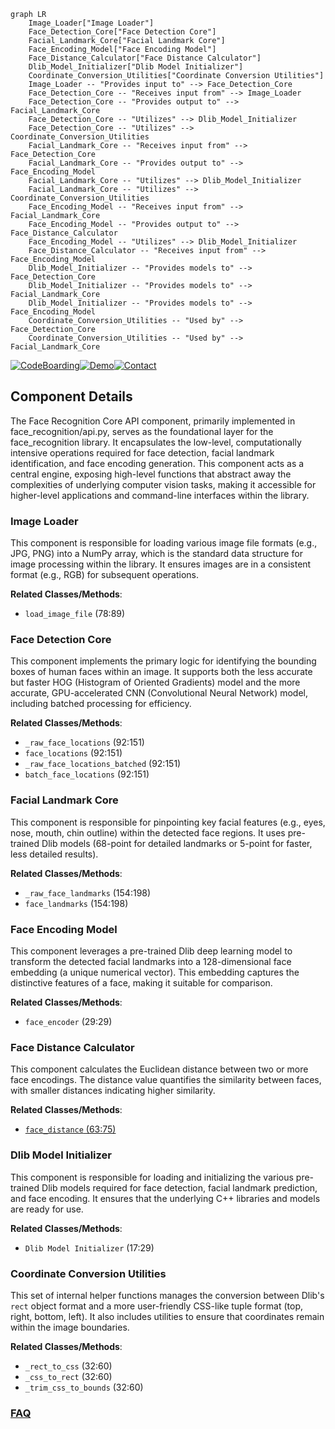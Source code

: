 ```mermaid
graph LR
    Image_Loader["Image Loader"]
    Face_Detection_Core["Face Detection Core"]
    Facial_Landmark_Core["Facial Landmark Core"]
    Face_Encoding_Model["Face Encoding Model"]
    Face_Distance_Calculator["Face Distance Calculator"]
    Dlib_Model_Initializer["Dlib Model Initializer"]
    Coordinate_Conversion_Utilities["Coordinate Conversion Utilities"]
    Image_Loader -- "Provides input to" --> Face_Detection_Core
    Face_Detection_Core -- "Receives input from" --> Image_Loader
    Face_Detection_Core -- "Provides output to" --> Facial_Landmark_Core
    Face_Detection_Core -- "Utilizes" --> Dlib_Model_Initializer
    Face_Detection_Core -- "Utilizes" --> Coordinate_Conversion_Utilities
    Facial_Landmark_Core -- "Receives input from" --> Face_Detection_Core
    Facial_Landmark_Core -- "Provides output to" --> Face_Encoding_Model
    Facial_Landmark_Core -- "Utilizes" --> Dlib_Model_Initializer
    Facial_Landmark_Core -- "Utilizes" --> Coordinate_Conversion_Utilities
    Face_Encoding_Model -- "Receives input from" --> Facial_Landmark_Core
    Face_Encoding_Model -- "Provides output to" --> Face_Distance_Calculator
    Face_Encoding_Model -- "Utilizes" --> Dlib_Model_Initializer
    Face_Distance_Calculator -- "Receives input from" --> Face_Encoding_Model
    Dlib_Model_Initializer -- "Provides models to" --> Face_Detection_Core
    Dlib_Model_Initializer -- "Provides models to" --> Facial_Landmark_Core
    Dlib_Model_Initializer -- "Provides models to" --> Face_Encoding_Model
    Coordinate_Conversion_Utilities -- "Used by" --> Face_Detection_Core
    Coordinate_Conversion_Utilities -- "Used by" --> Facial_Landmark_Core
```
[![CodeBoarding](https://img.shields.io/badge/Generated%20by-CodeBoarding-9cf?style=flat-square)](https://github.com/CodeBoarding/GeneratedOnBoardings)[![Demo](https://img.shields.io/badge/Try%20our-Demo-blue?style=flat-square)](https://www.codeboarding.org/demo)[![Contact](https://img.shields.io/badge/Contact%20us%20-%20contact@codeboarding.org-lightgrey?style=flat-square)](mailto:contact@codeboarding.org)

## Component Details

The Face Recognition Core API component, primarily implemented in face_recognition/api.py, serves as the foundational layer for the face_recognition library. It encapsulates the low-level, computationally intensive operations required for face detection, facial landmark identification, and face encoding generation. This component acts as a central engine, exposing high-level functions that abstract away the complexities of underlying computer vision tasks, making it accessible for higher-level applications and command-line interfaces within the library.

### Image Loader
This component is responsible for loading various image file formats (e.g., JPG, PNG) into a NumPy array, which is the standard data structure for image processing within the library. It ensures images are in a consistent format (e.g., RGB) for subsequent operations.


**Related Classes/Methods**:

- `load_image_file` (78:89)


### Face Detection Core
This component implements the primary logic for identifying the bounding boxes of human faces within an image. It supports both the less accurate but faster HOG (Histogram of Oriented Gradients) model and the more accurate, GPU-accelerated CNN (Convolutional Neural Network) model, including batched processing for efficiency.


**Related Classes/Methods**:

- `_raw_face_locations` (92:151)
- `face_locations` (92:151)
- `_raw_face_locations_batched` (92:151)
- `batch_face_locations` (92:151)


### Facial Landmark Core
This component is responsible for pinpointing key facial features (e.g., eyes, nose, mouth, chin outline) within the detected face regions. It uses pre-trained Dlib models (68-point for detailed landmarks or 5-point for faster, less detailed results).


**Related Classes/Methods**:

- `_raw_face_landmarks` (154:198)
- `face_landmarks` (154:198)


### Face Encoding Model
This component leverages a pre-trained Dlib deep learning model to transform the detected facial landmarks into a 128-dimensional face embedding (a unique numerical vector). This embedding captures the distinctive features of a face, making it suitable for comparison.


**Related Classes/Methods**:

- `face_encoder` (29:29)


### Face Distance Calculator
This component calculates the Euclidean distance between two or more face encodings. The distance value quantifies the similarity between faces, with smaller distances indicating higher similarity.


**Related Classes/Methods**:

- <a href="https://github.com/ageitgey/face_recognition/blob/master/examples/face_distance.py#L63-L75" target="_blank" rel="noopener noreferrer">`face_distance` (63:75)</a>


### Dlib Model Initializer
This component is responsible for loading and initializing the various pre-trained Dlib models required for face detection, facial landmark prediction, and face encoding. It ensures that the underlying C++ libraries and models are ready for use.


**Related Classes/Methods**:

- `Dlib Model Initializer` (17:29)


### Coordinate Conversion Utilities
This set of internal helper functions manages the conversion between Dlib's `rect` object format and a more user-friendly CSS-like tuple format (top, right, bottom, left). It also includes utilities to ensure that coordinates remain within the image boundaries.


**Related Classes/Methods**:

- `_rect_to_css` (32:60)
- `_css_to_rect` (32:60)
- `_trim_css_to_bounds` (32:60)




### [FAQ](https://github.com/CodeBoarding/GeneratedOnBoardings/tree/main?tab=readme-ov-file#faq)